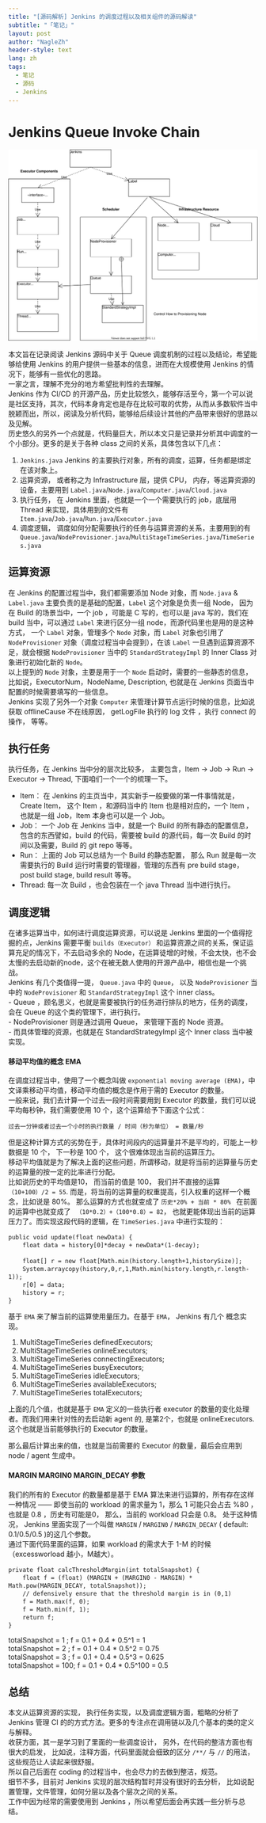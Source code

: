 ```yaml
---
title: "[源码解析] Jenkins 的调度过程以及相关组件的源码解读"
subtitle: "「笔记」"
layout: post
author: "NagleZh"
header-style: text
lang: zh
tags:
  - 笔记
  - 源码
  - Jenkins
---
```


# Jenkins Queue Invoke Chain
![Arch Image](https://raw.githubusercontent.com/NagleZhang/NagleZhang.github.io/blog/_posts/images/JenkinsQueue.svg)

本文旨在记录阅读 Jenkins 源码中关于 Queue 调度机制的过程以及结论，希望能够给使用 Jenkins 的用户提供一些基本的信息，进而在大规模使用 Jenkins 的情况下，能够有一些优化的思路。  
一家之言，理解不充分的地方希望批判性的去理解。  
Jenkins 作为 CI/CD 的开源产品，历史比较悠久，能够存活至今，第一个可以说是社区支持，其次，代码本身肯定也是存在比较可取的优势，从而从多数软件当中脱颖而出，所以，阅读及分析代码，能够给后续设计其他的产品带来很好的思路以及见解。  
历史悠久的另外一个点就是，代码量巨大，所以本文只是记录并分析其中调度的一个小部分。更多的是关于各种 class 之间的关系，具体包含以下几点：  

  1. `Jenkins.java` Jenkins 的主要执行对象，所有的调度，运算，任务都是绑定在该对象上。
  2. 运算资源， 或者称之为 Infrastructure 层，提供 CPU， 内存，等运算资源的设备，主要用到 `Label.java`/`Node.java`/`Computer.java`/`Cloud.java`
  3. 执行任务， 在 Jenkins 里面，也就是一个一个需要执行的 job，底层用 Thread 来实现，具体用到的文件有 `Item.java`/`Job.java`/`Run.java`/`Executor.java`
  4. 调度逻辑， 调度如何分配需要执行的任务与运算资源的关系，主要用到的有 `Queue.java`/`NodeProvisioner.java`/`MultiStageTimeSeries.java`/`TimeSeries.java`

## 运算资源
在 Jenkins 的配置过程当中，我们都需要添加 Node 对象，而 `Node.java` & `Label.java` 主要负责的是基础的配置，`Label` 这个对象是负责一组 Node， 因为在 Build 的场景当中，一个 job ，可能是 C 写的，也可以是 java 写的，我们在 build 当中，可以通过 `Label` 来进行区分一组 node，而源代码里也是用的是这种方式， 一个 `Label` 对象，管理多个 `Node` 对象，而 `Label` 对象也引用了 `NodeProvisioner` 对象（调度过程当中会提到），在该 `Label` 一旦遇到运算资源不足，就会根据 `NodeProvisioner` 当中的 `StandardStrategyImpl` 的 Inner Class 对象进行初始化新的 `Node`。  
以上提到的 `Node` 对象，主要是用于一个 `Node` 启动时，需要的一些静态的信息， 比如说，ExecutorNum，NodeName, Description, 也就是在 Jenkins 页面当中配置的时候需要填写的一些信息。  
Jenkins 实现了另外一个对象 `Computer` 来管理计算节点运行时候的信息，比如说获取 offlineCause 不在线原因， getLogFile 执行的 log 文件 ，执行 connect 的操作， 等等。  
    
## 执行任务
执行任务，在 Jenkins 当中分的层次比较多， 主要包含，Item -> Job -> Run -> Executor -> Thread, 下面咱们一个一个的梳理一下。  
- Item： 在 Jenkins 的主页当中，其实新手一般要做的第一件事情就是， Create  Item， 这个 Item ，和源码当中的 Item 也是相对应的，一个 Item ，也就是一组 Job，Item 本身也可以是一个 Job。
- Job： 一个 Job 在 Jenkins 当中，就是一个 Build 的所有静态的配置信息，包含的东西譬如，build 的代码，需要被 build 的源代码，每一次 Build 的时间以及需要，Build 的 git repo 等等。
- Run： 上面的 Job 可以总结为一个 Build 的静态配置， 那么 Run 就是每一次需要执行的 Build 运行时需要的管理器，管理的东西有 pre build stage， post build stage, build result 等等。
- Thread: 每一次 Build ，也会包装在一个 java Thread 当中进行执行。

## 调度逻辑
在诸多运算当中，如何进行调度运算资源，可以说是 Jenkins 里面的一个值得挖掘的点，Jenkins 需要平衡 `builds（Executor）` 和运算资源之间的关系，保证运算充足的情况下，不去启动多余的 Node，在运算徒增的时候，不会太快，也不会太慢的去启动新的node，这个在被无数人使用的开源产品中，相信也是一个挑战。  
Jenkins 有几个类值得一提， `Queue.java` 中的 `Queue`， 以及 `NodeProvisioner` 当中的 `NodeProvisioner` 和 `StandardStrategyImpl` 这个 inner class。  
    - Queue ，顾名思义，也就是需要被执行的任务进行排队的地方，任务的调度，会在 Queue 的这个类的管理下，进行执行。  
    - NodeProvisioner 则是通过调用 Queue， 来管理下面的 Node 资源。  
    - 而具体管理的资源，也就是在 StandardStrategyImpl 这个 Inner class 当中被实现。  
    
#### 移动平均值的概念 EMA
在调度过程当中，使用了一个概念叫做 `exponential moving average (EMA)`，中文译乘移动平均值，移动平均值的概念是作用于需的 Executor 的数量。  
一般来说，我们去计算一个过去一段时间需要用到 Executor 的数量，我们可以说平均每秒钟，我们需要使用 10 个，这个运算给予下面这个公式：  

`过去一分钟或者过去一个小时的执行数量 / 时间（秒为单位） = 数量/秒 `

但是这种计算方式的劣势在于，具体时间段内的运算量并不是平均的，可能上一秒数据是 10 个， 下一秒是 100 个， 这个很难体现出当前的运算压力。  
移动平均值就是为了解决上面的这些问题，所谓移动，就是将当前的运算量与历史的运算量的按一定的比率进行分配。  
比如说历史的平均值是10， 而当前的值是 100， 我们并不直接的运算 `（10+100）/2 = 55`. 而是，将当前的运算量的权重提高，引入权重的这样一个概念，比如说是 80%。 那么运算的方式也就变成了 `历史*20% + 当前 * 80% ` 在前面的运算中也就变成了 ` （10*0.2）+（100*0.8）= 82`， 也就更能体现出当前的运算压力了。而实现这段代码的逻辑，在 `TimeSeries.java` 中进行实现的：  

```
public void update(float newData) {
    float data = history[0]*decay + newData*(1-decay);

    float[] r = new float[Math.min(history.length+1,historySize)];
    System.arraycopy(history,0,r,1,Math.min(history.length,r.length-1));
    r[0] = data;
    history = r;
}
```

基于 `EMA` 来了解当前的运算使用量压力。在基于 `EMA`， Jenkins 有几个 概念实现。  

1. MultiStageTimeSeries definedExecutors;
2. MultiStageTimeSeries onlineExecutors;
3. MultiStageTimeSeries connectingExecutors;
4. MultiStageTimeSeries busyExecutors;
5. MultiStageTimeSeries idleExecutors;
6. MultiStageTimeSeries availableExecutors;
7. MultiStageTimeSeries totalExecutors;

上面的几个值，也就是基于 `EMA` 定义的一些执行者 executor 的数量的变化处理者。而我们用来针对性的去启动新 agent 的, 是第2个，也就是 onlineExecutors. 这个也就是当前能够执行的 Executor 的数量。  

那么最后计算出来的值，也就是当前需要的 Executor 的数量，最后会应用到 node / agent 生成中。  

#### MARGIN MARGIN0 MARGIN_DECAY 参数

我们的所有的 Executor 的数量都是基于 EMA 算法来进行运算的，所有存在这样一种情况 —— 即使当前的 workload 的需求量为 1，那么 1 可能只会占去 %80 ，也就是 0.8 ，历史有可能是0， 那么，当前的 workload 只会是 0.8。 处于这种情况， Jenkins 里面实现了一个叫做 `MARGIN` / `MARGIN0` / `MARGIN_DECAY` ( default: 0.1/0.5/0.5 )的这几个参数。  
通过下面代码里面的运算，如果 workload 的需求大于 1-M 的时候（excessworload 越小，M越大）。  

```
private float calcThresholdMargin(int totalSnapshot) {
    float f = (float) (MARGIN + (MARGIN0 - MARGIN) * Math.pow(MARGIN_DECAY, totalSnapshot));
    // defensively ensure that the threshold margin is in (0,1)
    f = Math.max(f, 0);
    f = Math.min(f, 1);
    return f;
}
```

totalSnapshot = 1 ; f = 0.1 + 0.4 * 0.5^1 = 1  
totalSnapshot = 2 ; f = 0.1 + 0.4 * 0.5^2 = 0.75  
totalSnapshot = 3 ; f = 0.1 + 0.4 * 0.5^3 = 0.625  
totalSnapshot = 100; f = 0.1 + 0.4 * 0.5^100 = 0.5  

## 总结
本文从运算资源的实现， 执行任务实现，以及调度逻辑方面，粗略的分析了 Jenkins 管理 CI 的的方式方法。更多的专注点在调用链以及几个基本的类的定义与解释。  
收获方面，其一是学习到了里面的一些调度设计， 另外，在代码的整洁方面也有很大的启发， 比如说，注释方面，代码里面就会细致的区分 `/**/` 与 `//` 的用法，这些规范让人读起来很舒服。  
所以自己后面在 coding 的过程当中，也会尽力的去做到整洁，规范。  
细节不多，目前对 Jenkins 实现的层次结构暂时并没有很好的去分析， 比如说配置管理，文件管理，如何分层以及各个层次之间的关系。  
工作中因为经常的需要使用到 Jenkins ，所以希望后面会再实践一些分析与总结。  
